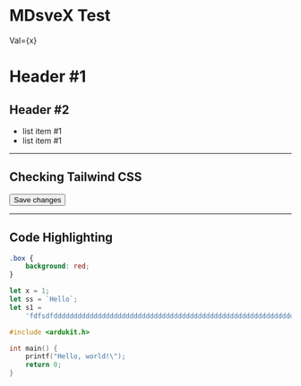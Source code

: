 <script>
    let x = 11
</script>

# MDsveX Test

<p>Val={x}</p>

# Header #1

## Header #2

-   list item #1
-   list item #1

<!-- ```html
<span class="line">
    <span style="color: #D2A8FF">println</span><span style="color: #C9D1D9">(</span
    ><span style="color: #A5D6FF">"Made it here!"</span><span style="color: #C9D1D9">);</span></span
>
``` -->

<hr>

## Checking Tailwind CSS

<button class="rounded-lg px-4 py-2 bg-sky-500 hover:bg-sky-700">
  Save changes
</button>

<hr>

## Code Highlighting

```scss
.box {
    background: red;
}
```

```js
let x = 1;
let ss = `Hello`;
let s1 =
    'fdfsdfdddddddddddddddddddddddddddddddddddddddddddddddddddddddddddddddddddddddddddddddddddddddddddddddddddddddddddddddddddddddddddddddddddddddddddddddddddddddd';
```

```cpp
#include <ardukit.h>

int main() {
    printf("Hello, world!\");
    return 0;
}
```
